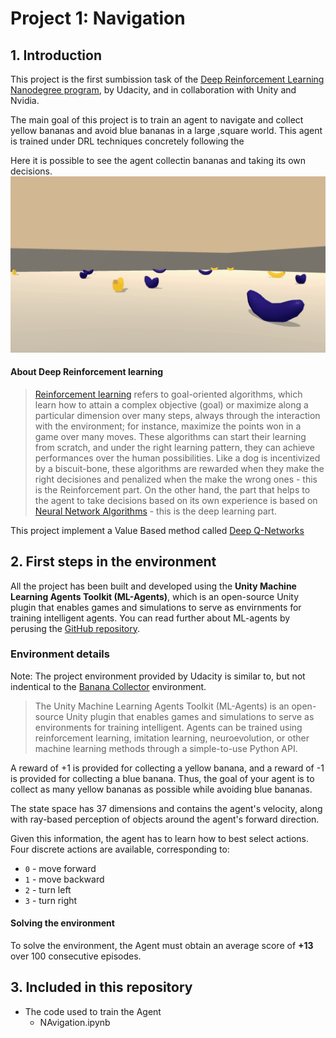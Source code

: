 # Project 1: Navigation
## 1. Introduction
This project is the first sumbission task of the
[Deep Reinforcement Learning Nanodegree program](https://www.udacity.com/course/deep-reinforcement-learning-nanodegree--nd893), by Udacity, and in collaboration with Unity and Nvidia.

The main goal of this project is to train an agent to navigate and collect yellow bananas and avoid blue bananas in a large ,square world. This agent is trained under DRL techniques concretely following the


Here it is possible to see the agent collectin bananas and taking its own decisions.
![Example trained agent](./assets/collecting_bananas.gif)

#### About Deep Reinforcement learning

> [Reinforcement learning](https://pathmind.com/wiki/deep-reinforcement-learning) refers to goal-oriented algorithms, which learn how to attain a complex objective (goal) or maximize along a particular dimension over many steps, always through the interaction with the environment; for instance, maximize the points won in a game over many moves.
These algorithms can start their learning from scratch, and under the right learning pattern, they can achieve performances over the human possibilities. Like a dog is incentivized by a biscuit-bone, these algorithms are rewarded when they make the right decisiones and penalized when the make the wrong ones - this is the Reinforcement part.
On the other hand, the part that helps to the agent to take decisions based on its own experience is based on [Neural Network Algorithms](https://pathmind.com/wiki/neural-network) - this is the deep learning part.

This project implement a Value Based method called [Deep Q-Networks](https://deepmind.com/research/dqn/)

## 2. First steps in the environment
All the project has been built and developed using the **Unity Machine Learning Agents Toolkit (ML-Agents)**, which is an open-source Unity plugin that enables games and simulations to serve as envirnments for training intelligent agents. You can read further about ML-agents by perusing the [GitHub repository](https://github.com/Unity-Technologies/ml-agents).

### Environment details

Note: The project environment provided by Udacity is similar to, but not indentical to the [Banana Collector](https://github.com/Unity-Technologies/ml-agents/blob/master/docs/Learning-Environment-Examples.md#banana-collector) environment.

> The Unity Machine Learning Agents Toolkit (ML-Agents) is an open-source Unity plugin that enables games and simulations to serve as environments for training intelligent. Agents can be trained using reinforcement learning, imitation learning, neuroevolution, or other machine learning methods through a simple-to-use Python API.


A reward of +1 is provided for collecting a yellow banana, and a reward of -1 is provided for collecting a blue banana. Thus, the goal of your agent is to collect as many yellow bananas as possible while avoiding blue bananas.

The state space has 37 dimensions and contains the agent's velocity, along with ray-based perception of objects around the agent's forward direction.

Given this information, the agent has to learn how to best select actions. Four discrete actions are available, corresponding to:
- `0` - move forward
- `1` - move backward
- `2` - turn left
- `3` - turn right

#### Solving the environment
To solve the environment, the Agent must obtain an average score of **+13** over 100 consecutive episodes.

## 3. Included in this repository
* The code used to train the Agent
  * NAvigation.ipynb

